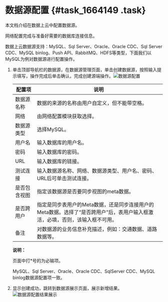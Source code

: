# 数据源配置 {#task_1664149 .task}

本文档介绍在数据上云中配置数据源。

网络配置完成与准备好需要的数据库连接信息。

数据上云数据源支持：MySQL、Sql Server、Oracle、Oracle CDC、Sql Server CDC、MySQL binlog、Push API、RabbitMQ、HDFS等类型，下面我们以MySQL为例对数据源进行配置操作。

1.  单击顶部导航栏的数据源，在数据源管理页面，单击创建数据源，按照输入提示填写，操作完成后单击确认，完成创建源端操作。![数据源配置](http://static-aliyun-doc.oss-cn-hangzhou.aliyuncs.com/assets/img/1319038/156776587555251_zh-CN.png)

 

    |配置项|说明|
    |---|--|
    |数据源名称|数据的来源的名称由用户自定义，但不能带空格。|
    |网络|由网络配置模块获取选择。|
    |数据源类型|选择MySQL。|
    |用户名|输入数据库的用户名。|
    |密码|输入数据库的密码。|
    |URL|输入数据库的链接。|
    |测试连接|输入数据源名称、网络、数据源类型、用户名、密码、URL后可单击测试连接。|
    |是否包含视图|指定该数据源是否要同步视图的meta数据。|
    |是否跨用户|指定是同步表用户的Meta数据，还是同步连接用户的Meta数据。选择了“是否跨用户”后，表用户输入框激活，必填，否则，该输入框不可用。|
    |备注|对数据源的业务信息补充描述，例如：交通数据、道路数据等。|

    **说明：** 

    页面中打\*号的为必输项。

    MySQL、Sql Server、Oracle、Oracle CDC、SqlServer CDC、MySQL binlog数据源配置项一致。

2.  显示创建成功，跳转到数据源展示页面，展示新增结果。![数据源配置结果展示](http://static-aliyun-doc.oss-cn-hangzhou.aliyuncs.com/assets/img/1319038/156776587555252_zh-CN.png)




